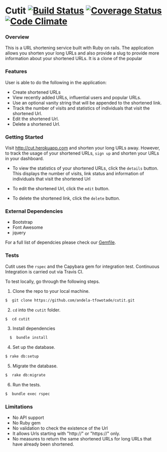 # Cutit  [![Build Status](https://travis-ci.org/andela-tfowotade/cutit.svg?branch=develop)](https://travis-ci.org/andela-tfowotade/cutit) [![Coverage Status](https://coveralls.io/repos/github/andela-tfowotade/cutit/badge.svg?branch=develop)](https://coveralls.io/github/andela-tfowotade/cutit?branch=develop) [![Code Climate](https://codeclimate.com/repos/5788eb5212cba738bc001ac3/badges/01d9639ea4c194599b12/gpa.svg)](https://codeclimate.com/repos/5788eb5212cba738bc001ac3/feed)

### Overview

This is a URL shortening service built with Ruby on rails. The application allows you shorten your long URLs and also provide a slug to provide more information about your shortened URLs. It is a clone of the popular 

### Features

User is able to do the following in the application:
* Create shortened URLs
* View recently added URLs, influential users and popular URLs.
* Use an optional vanity string that will be appended to the shortened link.
* Track the number of visits and statistics of individuals that visit the shortened Url.
* Edit the shortened Url.
* Delete a shortened Url.


### Getting Started

Visit http://cut.herokuapp.com and shorten your long URLs away. However, to track the usage of your shortened URLs, `sign up` and shorten your URLs in your dashboard. 

* To view the statistics of your shortened URLs, click the `details` button. This displays the number of visits, link status and information of individuals that visit the shortened Url

* To edit the shortened Url, click the `edit` button.

* To delete the shortened link, click the `delete` button.

### External Dependencies

* Bootstrap
* Font Awesome
* jquery

For a full list of dependcies please check our <a href="https://github.com/andela-tfowotade/cutit/blob/develop/Gemfile">Gemfile</a>.

### Tests

Cutit uses the `rspec` and the Capybara gem for integration test. Continuous Integration is carried out via Travis CI. 

To test locally, go through the following steps.

1. Clone the repo to your local machine.

  ```bash
  $  git clone https://github.com/andela-tfowotade/cutit.git
  ```

2. `cd` into the `cutit` folder.

  ```bash
  $  cd cutit
  ```
3. Install dependencies

  ```bash
    $  bundle install
  ```

4. Set up the database.

```bash
$ rake db:setup
```

5. Migrate the database.

```bash
$  rake db:migrate
```

6. Run the tests.

```bash
$  bundle exec rspec
```

### Limitations

* No API support
* No Ruby gem
* No validation to check the existence of the Url
* It allows Urls starting with "http://" or "https://" only.
* No measures to return the same shortened URLs for long URLs that have already been shortened.
